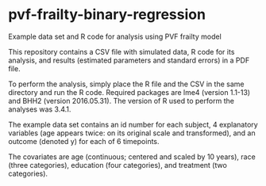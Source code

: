 # pvf-frailty-binary-regression
Example data set and R code for analysis using PVF frailty model

This repository contains a CSV file with simulated data, R code for its analysis, and results (estimated parameters and standard errors) in a PDF file. 

To perform the analysis, simply place the R file and the CSV in the same directory and run the R code. Required packages are lme4 (version 1.1-13) and BHH2 (version 2016.05.31). The version of R used to perform the analyses was 3.4.1.

The example data set contains an id number for each subject, 4 explanatory variables (age appears twice: on its original scale and transformed), and an outcome (denoted y) for each of 6 timepoints. 

The covariates are age (continuous; centered and scaled by 10 years), race (three categories), education (four categories), and treatment (two categories).
